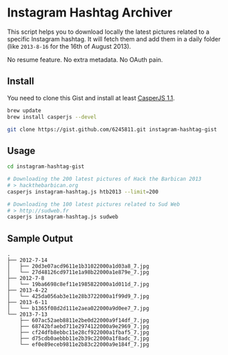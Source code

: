 # Instagram Hashtag Archiver

This script helps you to download locally the latest pictures related to a specific Instagram hashtag.
It will fetch them and add them in a daily folder (like `2013-8-16` for the 16th of August 2013).

No resume feature.
No extra metadata.
No OAuth pain.

## Install

You need to clone this Gist and install at least [CasperJS 1.1](http://docs.casperjs.org/en/latest/installation.html).

```bash
brew update
brew install casperjs --devel

git clone https://gist.github.com/6245811.git instagram-hashtag-gist
```

## Usage

```bash
cd instagram-hashtag-gist

# Downloading the 200 latest pictures of Hack the Barbican 2013
# > hackthebarbican.org
casperjs instagram-hashtag.js htb2013 --limit=200

# Downloading the 100 latest pictures related to Sud Web
# > http://sudweb.fr
casperjs instagram-hashtag.js sudweb
```

## Sample Output

```
.
├── 2012-7-14
│   ├── 20d3e07acd9611e1b31022000a1d03a8_7.jpg
│   └── 27d48126cd9711e1a98b22000a1e879e_7.jpg
├── 2012-7-8
│   └── 19ba6698c8ef11e1985822000a1d011d_7.jpg
├── 2013-4-22
│   └── 425da056ab3e11e28b3722000a1f99d9_7.jpg
├── 2013-6-11
│   └── b1365f08d2d111e2aea022000a9d0ee7_7.jpg
└── 2013-7-13
    ├── 607ac52aeb8811e2be0d22000a9f14df_7.jpg
    ├── 68742bfaebd711e2974122000a9e2969_7.jpg
    ├── cf24dfb8ebbc11e28cf922000a1fbaf5_7.jpg
    ├── d75cdb0aebbb11e2b39c22000a1f8adc_7.jpg
    └── ef0e89eceb9811e2b83c22000a9e184f_7.jpg
```